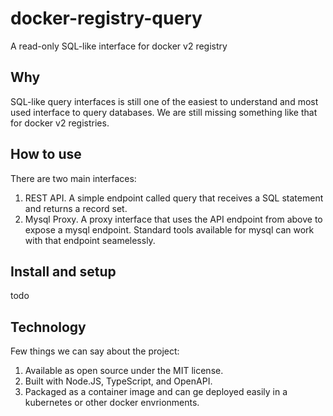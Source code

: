 # docker-registry-query

A read-only SQL-like interface for docker v2 registry

## Why

SQL-like query interfaces is still one of the easiest to understand and most used interface to query databases. We are still missing something like that for docker v2 registries. 

## How to use

There are two main interfaces: 

1. REST API. A simple endpoint called query that receives a SQL statement and returns a record set. 
2. Mysql Proxy. A proxy interface that uses the API endpoint from above to expose a mysql endpoint. Standard tools available for mysql can work with that endpoint seamelessly. 

## Install and setup

todo

## Technology

Few things we can say about the project:

1. Available as open source under the MIT license. 
2. Built with Node.JS, TypeScript, and OpenAPI.
3. Packaged as a container image and can ge deployed easily in a kubernetes or other docker envrionments. 
